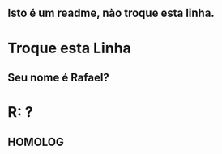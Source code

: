 ## Isto é um readme, nào troque esta linha.

# Troque esta Linha

## Seu nome é Rafael?

# R: ? 



























## HOMOLOG